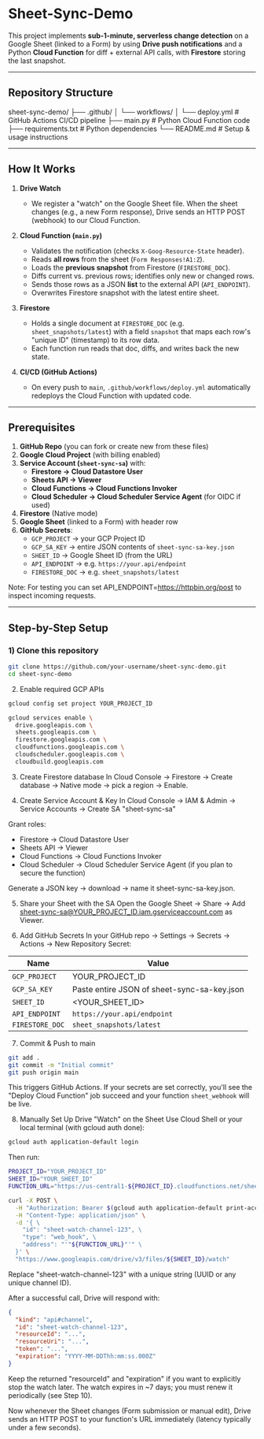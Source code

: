 # Sheet-Sync-Demo

This project implements **sub-1-minute, serverless change detection** on a Google Sheet (linked to a Form) by using **Drive push notifications** and a Python **Cloud Function** for diff + external API calls, with **Firestore** storing the last snapshot.  

---

## Repository Structure

sheet-sync-demo/
├── .github/
│ └── workflows/
│ └── deploy.yml # GitHub Actions CI/CD pipeline
├── main.py # Python Cloud Function code
├── requirements.txt # Python dependencies
└── README.md # Setup & usage instructions

---

## How It Works

1.  **Drive Watch**  
    - We register a "watch" on the Google Sheet file. When the sheet changes (e.g., a new Form response), Drive sends an HTTP POST (webhook) to our Cloud Function.

2.  **Cloud Function (`main.py`)**  
    - Validates the notification (checks `X-Goog-Resource-State` header).  
    - Reads **all rows** from the sheet (`Form Responses!A1:Z`).  
    - Loads the **previous snapshot** from Firestore (`FIRESTORE_DOC`).  
    - Diffs current vs. previous rows; identifies only new or changed rows.  
    - Sends those rows as a JSON **list** to the external API (`API_ENDPOINT`).  
    - Overwrites Firestore snapshot with the latest entire sheet.

3.  **Firestore**  
    - Holds a single document at `FIRESTORE_DOC` (e.g. `sheet_snapshots/latest`) with a field `snapshot` that maps each row's "unique ID" (timestamp) to its row data.  
    - Each function run reads that doc, diffs, and writes back the new state.

4.  **CI/CD (GitHub Actions)**  
    - On every push to `main`, `.github/workflows/deploy.yml` automatically redeploys the Cloud Function with updated code.

---

## Prerequisites

1.  **GitHub Repo** (you can fork or create new from these files)  
2.  **Google Cloud Project** (with billing enabled)  
3.  **Service Account (`sheet-sync-sa`)** with:
    - **Firestore → Cloud Datastore User**  
    - **Sheets API → Viewer**  
    - **Cloud Functions → Cloud Functions Invoker**  
    - **Cloud Scheduler → Cloud Scheduler Service Agent** (for OIDC if used)  
4.  **Firestore** (Native mode)  
5.  **Google Sheet** (linked to a Form) with header row  
6.  **GitHub Secrets**:
    - `GCP_PROJECT` → your GCP Project ID  
    - `GCP_SA_KEY` → entire JSON contents of `sheet-sync-sa-key.json`  
    - `SHEET_ID` → Google Sheet ID (from the URL)  
    - `API_ENDPOINT` → e.g. `https://your.api/endpoint`  
    - `FIRESTORE_DOC` → e.g. `sheet_snapshots/latest`  

Note: For testing you can set API_ENDPOINT=https://httpbin.org/post to inspect incoming requests.

---

## Step-by-Step Setup

### 1) Clone this repository

```bash
git clone https://github.com/your-username/sheet-sync-demo.git
cd sheet-sync-demo
```
2) Enable required GCP APIs
```bash
gcloud config set project YOUR_PROJECT_ID

gcloud services enable \
  drive.googleapis.com \
  sheets.googleapis.com \
  firestore.googleapis.com \
  cloudfunctions.googleapis.com \
  cloudscheduler.googleapis.com \
  cloudbuild.googleapis.com
```
3) Create Firestore database
In Cloud Console → Firestore → Create database → Native mode → pick a region → Enable.

4) Create Service Account & Key
In Cloud Console → IAM & Admin → Service Accounts → Create SA "sheet-sync-sa"

Grant roles:

*   Firestore → Cloud Datastore User
*   Sheets API → Viewer
*   Cloud Functions → Cloud Functions Invoker
*   Cloud Scheduler → Cloud Scheduler Service Agent (if you plan to secure the function)

Generate a JSON key → download → name it sheet-sync-sa-key.json.

5) Share your Sheet with the SA
Open the Google Sheet → Share → Add sheet-sync-sa@YOUR_PROJECT_ID.iam.gserviceaccount.com as Viewer.

6) Add GitHub Secrets
In your GitHub repo → Settings → Secrets → Actions → New Repository Secret:

| Name          | Value                                            |
|---------------|--------------------------------------------------|
| `GCP_PROJECT`   | YOUR_PROJECT_ID                                  |
| `GCP_SA_KEY`    | Paste entire JSON of sheet-sync-sa-key.json    |
| `SHEET_ID`      | <YOUR_SHEET_ID>                                  |
| `API_ENDPOINT`  | `https://your.api/endpoint`                    |
| `FIRESTORE_DOC` | `sheet_snapshots/latest`                       |

7) Commit & Push to main
```bash
git add .
git commit -m "Initial commit"
git push origin main
```
This triggers GitHub Actions. If your secrets are set correctly, you'll see the "Deploy Cloud Function" job succeed and your function `sheet_webhook` will be live.

8) Manually Set Up Drive "Watch" on the Sheet
Use Cloud Shell or your local terminal (with gcloud auth done):

```bash
gcloud auth application-default login
```
Then run:

```bash
PROJECT_ID="YOUR_PROJECT_ID"
SHEET_ID="YOUR_SHEET_ID"
FUNCTION_URL="https://us-central1-${PROJECT_ID}.cloudfunctions.net/sheet_webhook"  # adjust if your region differs

curl -X POST \
  -H "Authorization: Bearer $(gcloud auth application-default print-access-token)" \
  -H "Content-Type: application/json" \
  -d '{ \
    "id": "sheet-watch-channel-123", \
    "type": "web_hook", \
    "address": "'"${FUNCTION_URL}"'" \
  }' \
  "https://www.googleapis.com/drive/v3/files/${SHEET_ID}/watch"
```
Replace "sheet-watch-channel-123" with a unique string (UUID or any unique channel ID).

After a successful call, Drive will respond with:

```json
{
  "kind": "api#channel",
  "id": "sheet-watch-channel-123",
  "resourceId": "...",
  "resourceUri": "...",
  "token": "...",
  "expiration": "YYYY-MM-DDThh:mm:ss.000Z"
}
```
Keep the returned "resourceId" and "expiration" if you want to explicitly stop the watch later. The watch expires in ~7 days; you must renew it periodically (see Step 10).

Now whenever the Sheet changes (Form submission or manual edit), Drive sends an HTTP POST to your function's URL immediately (latency typically under a few seconds). 